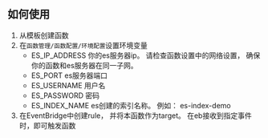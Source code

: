 ## 如何使用
1. 从模板创建函数
2. 在`函数管理/函数配置/环境配置`设置环境变量
    + ES_IP_ADDRESS 你的es服务器ip。 请检查函数设置中的网络设置， 确保你的函数和es服务器在同一子网。
    + ES_PORT es服务器端口
    + ES_USERNAME 用户名
    + ES_PASSWORD 密码
    + ES_INDEX_NAME es创建的索引名称。 例如： es-index-demo
4. 在EventBridge中创建rule， 并将本函数作为target。 在eb接收到指定事件时，即可触发函数
